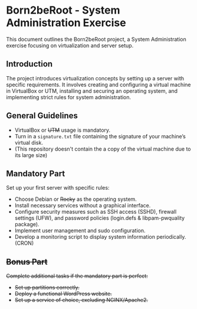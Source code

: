 # Born2beRoot - System Administration Exercise

This document outlines the Born2beRoot project, a System Administration exercise focusing on virtualization and server setup.

## Introduction

The project introduces virtualization concepts by setting up a server with specific requirements. It involves creating and configuring a virtual machine in VirtualBox or UTM, installing and securing an operating system, and implementing strict rules for system administration.

## General Guidelines

- VirtualBox or ~~UTM~~ usage is mandatory.
- Turn in a `signature.txt` file containing the signature of your machine’s virtual disk.
- (This repository doesn't contain the a copy of the virtual machine due to its large size)

## Mandatory Part

Set up your first server with specific rules:
- Choose Debian or ~~Rocky~~ as the operating system.
- Install necessary services without a graphical interface.
- Configure security measures such as SSH access (SSHD), firewall settings (UFW), and password policies (login.defs & libpam-pwquality package). 
- Implement user management and sudo configuration.
- Develop a monitoring script to display system information periodically. (CRON)

## ~~Bonus Part~~

~~Complete additional tasks if the mandatory part is perfect:~~
- ~~Set up partitions correctly.~~
- ~~Deploy a functional WordPress website.~~
- ~~Set up a service of choice, excluding NGINX/Apache2.~~
